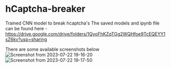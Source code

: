 # hCaptcha-breaker
Trained CNN model to break hcaptcha's
The saved models and ipynb file can be found here - https://drive.google.com/drive/folders/1QyoFhKZqTGg2WQHfoe9TcEQEYY1sZ6kv?usp=sharing

There are some available screenshots below
![Screenshot from 2023-07-22 19-16-20](https://github.com/SANAT-01/hCaptcha-breaker/assets/94187960/98879088-6510-418f-811a-110ace3368b3)
![Screenshot from 2023-07-22 19-17-50](https://github.com/SANAT-01/hCaptcha-breaker/assets/94187960/84154be1-501e-4048-aed6-5dd3d2ec5d90)
